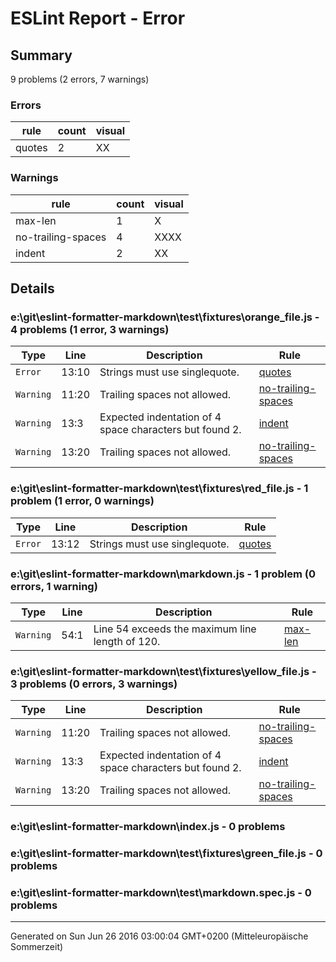 # ESLint Report - Error

## Summary

9 problems (2 errors, 7 warnings)

### Errors

| rule | count | visual |
| --- | --- | --- |
| quotes | 2 | XX |

### Warnings

| rule | count | visual |
| --- | --- | --- |
| max-len | 1 | X |
| no-trailing-spaces | 4 | XXXX |
| indent | 2 | XX |



## Details


### e:\git\eslint-formatter-markdown\test\fixtures\orange_file.js - 4 problems (1 error, 3 warnings)

| Type | Line | Description | Rule |
| --- | --- | --- | --- |
| ```Error``` | 13:10 | Strings must use singlequote. | [quotes](http://eslint.org/docs/rules/quotes) |
| ```Warning``` | 11:20 | Trailing spaces not allowed. | [no-trailing-spaces](http://eslint.org/docs/rules/no-trailing-spaces) |
| ```Warning``` | 13:3 | Expected indentation of 4 space characters but found 2. | [indent](http://eslint.org/docs/rules/indent) |
| ```Warning``` | 13:20 | Trailing spaces not allowed. | [no-trailing-spaces](http://eslint.org/docs/rules/no-trailing-spaces) |

### e:\git\eslint-formatter-markdown\test\fixtures\red_file.js - 1 problem (1 error, 0 warnings)

| Type | Line | Description | Rule |
| --- | --- | --- | --- |
| ```Error``` | 13:12 | Strings must use singlequote. | [quotes](http://eslint.org/docs/rules/quotes) |

### e:\git\eslint-formatter-markdown\markdown.js - 1 problem (0 errors, 1 warning)

| Type | Line | Description | Rule |
| --- | --- | --- | --- |
| ```Warning``` | 54:1 | Line 54 exceeds the maximum line length of 120. | [max-len](http://eslint.org/docs/rules/max-len) |

### e:\git\eslint-formatter-markdown\test\fixtures\yellow_file.js - 3 problems (0 errors, 3 warnings)

| Type | Line | Description | Rule |
| --- | --- | --- | --- |
| ```Warning``` | 11:20 | Trailing spaces not allowed. | [no-trailing-spaces](http://eslint.org/docs/rules/no-trailing-spaces) |
| ```Warning``` | 13:3 | Expected indentation of 4 space characters but found 2. | [indent](http://eslint.org/docs/rules/indent) |
| ```Warning``` | 13:20 | Trailing spaces not allowed. | [no-trailing-spaces](http://eslint.org/docs/rules/no-trailing-spaces) |

### e:\git\eslint-formatter-markdown\index.js - 0 problems


### e:\git\eslint-formatter-markdown\test\fixtures\green_file.js - 0 problems


### e:\git\eslint-formatter-markdown\test\markdown.spec.js - 0 problems


---

Generated on Sun Jun 26 2016 03:00:04 GMT+0200 (Mitteleuropäische Sommerzeit)

